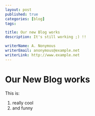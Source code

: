 ```yaml
---
layout: post
published: true
categories: [blog]
tags: 

title: Our new Blog works
description: It's still working ;) !!

writerName: A. Nonymous
writerEmail: anonymous@example.net
writerLink: http://www.example.net
---
```


# Our New Blog works

This is:
1. really cool
2. and funny
